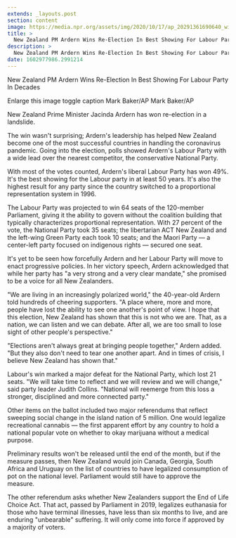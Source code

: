 ```yaml
--- 
extends: _layouts.post 
section: content 
image: https://media.npr.org/assets/img/2020/10/17/ap_20291361690640_wide-c20b73ee1539f2665666ba32df07cf17026b7e2f.jpg?s=1400 
title: > 
  New Zealand PM Ardern Wins Re-Election In Best Showing For Labour Party In Decades 
description: > 
  New Zealand PM Ardern Wins Re-Election In Best Showing For Labour Party In DecadesEnlarge this image toggle caption Mark Baker/AP Mark Baker/APNew Zealand Prime Minister Jacinda Ardern has won re-election in a landslide.Going into the election, polls showed Ardern's Labour Party with a wide lead over the nearest competitor, the conservative National Party.With most of the votes counted, Ardern's liberal Labour Party has won 49%.It's the best showing for the Labour party in at least 50 years.It's yet to be seen how forcefully Ardern and her Labour Party will move to enact progressive policies. 
date: 1602977986.2991214 
--- 
```

New Zealand PM Ardern Wins Re-Election In Best Showing For Labour Party In Decades

Enlarge this image toggle caption Mark Baker/AP Mark Baker/AP

New Zealand Prime Minister Jacinda Ardern has won re-election in a landslide.

The win wasn't surprising; Ardern's leadership has helped New Zealand become one of the most successful countries in handling the coronavirus pandemic. Going into the election, polls showed Ardern's Labour Party with a wide lead over the nearest competitor, the conservative National Party.

With most of the votes counted, Ardern's liberal Labour Party has won 49%. It's the best showing for the Labour party in at least 50 years. It's also the highest result for any party since the country switched to a proportional representation system in 1996.

The Labour Party was projected to win 64 seats of the 120-member Parliament, giving it the ability to govern without the coalition building that typically characterizes proportional representation. With 27 percent of the vote, the National Party took 35 seats; the libertarian ACT New Zealand and the left-wing Green Party each took 10 seats; and the Maori Party — a center-left party focused on indigenous rights — secured one seat.

It's yet to be seen how forcefully Ardern and her Labour Party will move to enact progressive policies. In her victory speech, Ardern acknowledged that while her party has "a very strong and a very clear mandate," she promised to be a voice for all New Zealanders.

"We are living in an increasingly polarized world," the 40-year-old Ardern told hundreds of cheering supporters. "A place where, more and more, people have lost the ability to see one another's point of view. I hope that this election, New Zealand has shown that this is not who we are. That, as a nation, we can listen and we can debate. After all, we are too small to lose sight of other people's perspective."

"Elections aren't always great at bringing people together," Ardern added. "But they also don't need to tear one another apart. And in times of crisis, I believe New Zealand has shown that."

Labour's win marked a major defeat for the National Party, which lost 21 seats. "We will take time to reflect and we will review and we will change," said party leader Judith Collins. "National will reemerge from this loss a stronger, disciplined and more connected party."

Other items on the ballot included two major referendums that reflect sweeping social change in the island nation of 5 million. One would legalize recreational cannabis — the first apparent effort by any country to hold a national popular vote on whether to okay marijuana without a medical purpose.

Preliminary results won't be released until the end of the month, but if the measure passes, then New Zealand would join Canada, Georgia, South Africa and Uruguay on the list of countries to have legalized consumption of pot on the national level. Parliament would still have to approve the measure.

The other referendum asks whether New Zealanders support the End of Life Choice Act. That act, passed by Parliament in 2019, legalizes euthanasia for those who have terminal illnesses, have less than six months to live, and are enduring "unbearable" suffering. It will only come into force if approved by a majority of voters.